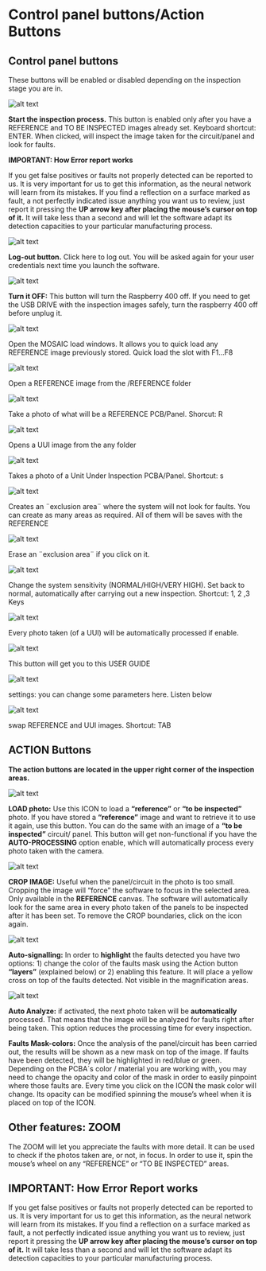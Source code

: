 # Control panel buttons/Action Buttons

## Control panel buttons

These buttons will be enabled or disabled depending on the inspection stage you are in.

![alt text](assets/autoprocess.png)

**Start the inspection process.** This button is enabled only after you have a REFERENCE and TO BE INSPECTED images already set. Keyboard shortcut: ENTER. When clicked, will inspect the image taken for the circuit/panel and look for faults.

**IMPORTANT: How Error report works**

If you get false positives or faults not properly detected can be reported to us. It is very important for us to get this information, as the neural network will learn from its mistakes. If you find a reflection on a surface marked as fault, a not perfectly indicated issue anything you want us to review, just report it pressing the **UP arrow key after placing the mouse’s cursor on top of it.** It will take less than a second and will let the software adapt its detection capacities to your particular manufacturing process.

![alt text](assets/logout.PNG)


**Log-out button.** Click here to log out. You will be asked again for your user credentials next time you launch the software.

![alt text](assets/turnoff.PNG)

**Turn it OFF:** This button will turn the Raspberry 400 off. If you need to get the USB DRIVE with the inspection images safely, turn the raspberry 400 off before unplug it.

![alt text](assets/mosaic.PNG)

Open the MOSAIC load windows. It allows you to quick load any REFERENCE image previously stored. Quick load the slot with F1...F8

![alt text](assets/Open-reference.PNG)

Open a REFERENCE image from the /REFERENCE folder

![alt text](assets/reference-photo.PNG)

Take a photo of what will be a REFERENCE PCB/Panel. Shorcut: R

![alt text](assets/Open-UUI.PNG)

Opens a UUI image from the any folder

![alt text](<assets/UUI photo.PNG>)

Takes a photo of a Unit Under Inspection PCBA/Panel. Shortcut: s

![alt text](assets/exclucion-area.PNG)

Creates an ¨exclusion area¨ where the system will not look for faults. You can create as many areas as required. All of them will be saves with the REFERENCE

![alt text](assets/erase.PNG)

Erase an ¨exclusion area¨ if you click on it.

![alt text](assets/sensitiviti.PNG)

Change the system sensitivity (NORMAL/HIGH/VERY HIGH). Set back to normal, automatically after carrying out a new inspection. Shortcut: 1, 2 ,3 Keys

![alt text](assets/UUI-processing.PNG)

Every photo taken (of a UUI) will be automatically processed if enable.

![alt text](assets/User-guide.PNG)

This button will get you to this USER GUIDE

![alt text](assets/settings.PNG)

settings: you can change some parameters here. Listen below

![alt text](assets/swap.PNG)

swap REFERENCE and UUI images. Shortcut: TAB

## ACTION Buttons

**The action buttons are located in the upper right corner of the inspection areas.**

![alt text](assets/load_photo.PNG)

**LOAD photo:** Use this ICON to load a **“reference”** or **“to be inspected”** photo. If you have stored a **“reference”** image and want to retrieve it to use it again, use this button. You can do the same with an image of a **“to be inspected”** circuit/ panel. This button will get non-functional if you have the **AUTO-PROCESSING** option enable, which will automatically process every photo taken with the camera.

![alt text](assets/crop_image.PNG)

**CROP IMAGE:** Useful when the panel/circuit in the photo is too small. Cropping the image will “force” the software to focus in the selected area. Only available in the **REFERENCE** canvas. The software will automatically look for the same area in every photo taken of the panels to be inspected after it has been set. To remove the CROP boundaries, click on the icon again.

![alt text](assets/auto_signling.PNG)

**Auto-signalling:** In order to **highlight** the faults detected you have two options: 1) change the color of the faults mask using the Action button **“layers”** (explained below) or 2) enabling this feature. It will place a yellow cross on top of the faults detected. Not visible in the magnification areas.

![alt text](assets/autoanalize.PNG)

**Auto Analyze:** if activated, the next photo taken will be **automatically** processed. That means that the image will be analyzed for faults right after being taken. This option reduces the processing time for every inspection.


**Faults Mask-colors:** Once the analysis of the panel/circuit has been carried out, the results will be shown as a new mask on top of the image. If faults have been detected, they will be highlighted in red/blue or green. Depending on the PCBA´s color / material you are working with, you may need to change the opacity and color of the mask in order to easily pinpoint where those faults are. Every time you click on the ICON the mask color will change. Its opacity can be modified spinning the mouse’s wheel when it is placed on top of the ICON.

## Other features: ZOOM

The ZOOM will let you appreciate the faults with more detail. It can be used to check if the photos taken are, or not, in focus. In order to use it, spin the mouse’s wheel on any “REFERENCE” or “TO BE INSPECTED” areas.

## IMPORTANT: How Error Report works

If you get false positives or faults not properly detected can be reported to us. It is very important for us to get this information, as the neural network will learn from its mistakes. If you find a reflection on a surface marked as fault, a not perfectly indicated issue anything you want us to review, just report it pressing the **UP arrow key after placing the mouse’s cursor on top of it.** It will take less than a second and will let the software adapt its detection capacities to your particular manufacturing process.



